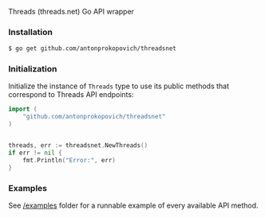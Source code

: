 Threads (threads.net) Go API wrapper

### Installation

```bash
$ go get github.com/antonprokopovich/threadsnet
```
### Initialization

Initialize the instance of `Threads` type to use its public methods that correspond to Threads API endpoints:
```go
import (
    "github.com/antonprokopovich/threadsnet"
)


threads, err := threadsnet.NewThreads()
if err != nil {
    fmt.Println("Error:", err)
}
```

### Examples
See [/examples](./examples) folder for a runnable example of every available API method.
